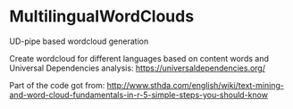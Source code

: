 # MultilingualWordClouds
UD-pipe based wordcloud generation

Create wordcloud for different languages based on content words and Universal Dependencies analysis: https://universaldependencies.org/ 


Part of the code got from:  http://www.sthda.com/english/wiki/text-mining-and-word-cloud-fundamentals-in-r-5-simple-steps-you-should-know
